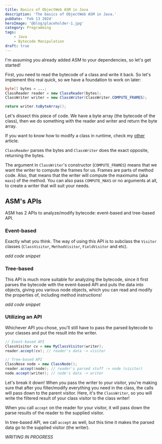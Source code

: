 ```yaml
---
title: Basics of ObjectWeb ASM in Java
description: 'The basics of ObjectWeb ASM in Java.'
pubDate: 'Feb 13 2024'
heroImage: '@blog/placeholder-1.jpg'
category: Programming
tags:
    - Java
    - Bytecode Manipulation
draft: true
---
```


I'm assuming you already added ASM to your dependencies, so let's get started!

First, you need to read the bytecode of a class and write it back. So let's implement this real quick, so we have a foundation to work on later:
```java
byte[] bytes = ...;
ClassReader reader = new ClassReader(bytes);
ClassWriter writer = new ClassWriter(ClassWriter.COMPUTE_FRAMES);

return writer.toByteArray();
```

Let's dissect this piece of code. We have a byte array (the bytecode of the class), then we do something with the reader and writer and return the byte array.

If you want to know how to modify a class in runtime, check my [other](/blog/bytecode-manipulation-in-jvm) article.

`ClassReader` parses the bytes and `ClassWriter` does the exact opposite, returning the bytes.

The argument in `ClassWriter`'s constructor (`COMPUTE_FRAMES`) means that we want the writer to compute the frames for us. Frames are parts of method code. Also, that means that the writer will compute the maximums (aka `maxs`) of the method.
You can also pass `COMPUTE_MAXS` or no arguments at all, to create a writer that will suit your needs.

## ASM's APIs
ASM has 2 APIs to analyze/modify bytecode: event-based and tree-based API.

### Event-based
Exactly what you think. The way of using this API is to subclass the `Visitor` classes (`ClassVisitor`, `MethodVisitor`, `FieldVisitor` and etc).

*add code snippet*


### Tree-based
This API is much more suitable for analyzing the bytecode, since it first parses the bytecode with the event-based API and puts the data into objects, giving you various node objects, which you can read and modify the properties of, including method instructions!

*add code snippet*


### Utilizing an API
Whichever API you chose, you'll still have to pass the parsed bytecode to your classes and put the result into the writer.

```java
// Event-based API
ClassVisitor cv = new MyClassVisitor(writer);
reader.accept(cv); // reader's data -> visitor 

// Tree-based API
ClassNose node = new ClassNode();
reader.accept(node); // reader's parsed stuff -> node (visitor)
node.accept(writer); // node's data -> writer
```

Let's break it down! When you pass the writer to your visitor, you're making sure that after you filter/modify everything you need in the class, the calls will pass down to the parent visitor. Here, it's the `ClassWriter`, so you will write the filtered result of your class visitor to the class writer!

When you call `accept` on the reader for your visitor, it will pass down the parse results of the reader to the supplied visitor.

In tree-based API, we call `accept` as well, but this time it makes the parsed data go to the supplied visitor (the writer).

*WRITING IN PROGRESS*